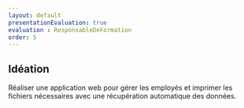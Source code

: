 ```yaml
---
layout: default
presentationEvaluation: true
evaluation : ResponsableDeFormation
order: 5
---
```


## Idéation


<!-- note -->
Réaliser une application web pour gérer les employés et imprimer les fichiers nécessaires avec une récupération automatique des données.